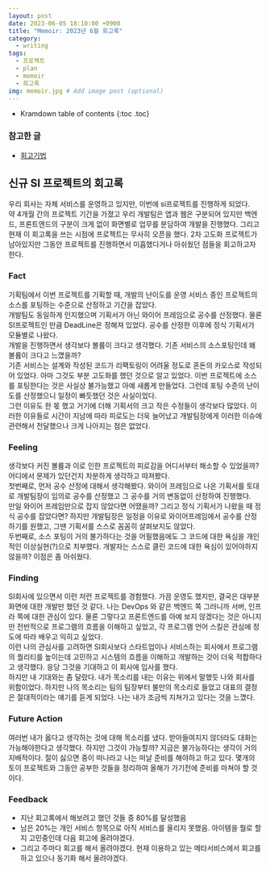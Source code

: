 ```yaml
---
layout: post
date: 2023-06-05 18:10:00 +0900
title: "Memoir: 2023년 6월 회고록"
category:
  - writing
tags:
  - 프로젝트
  - plan
  - memoir
  - 회고록
img: memoir.jpg # Add image post (optional)
---
```


- Kramdown table of contents
  {:toc .toc}

### 참고한 글

- [회고기법](https://betoru.github.io/How-To-Use-Memoir/)

## 신규 SI 프로젝트의 회고록

우리 회사는 자체 서비스를 운영하고 있지만, 이번에 si프로젝트를 진행하게 되었다.  
약 4개월 간의 프로젝트 기간을 가졌고 우리 개발팀은 앱과 웹은 구분되어 있지만 백엔드, 프론트엔드의 구분이 크게 없이 화면별로 업무를 분담하여 개발을 진행했다.
그리고 현재 이 회고록을 쓰는 시점에 프로젝트는 무사히 오픈을 했다. 2차 고도화 프로젝트가 남아있지만 그동안 프로젝트를 진행하면서 미흡했다거나 아쉬웠던 점들을 회고하고자 한다.

### Fact

기획팀에서 이번 프로젝트를 기획할 때, 개발의 난이도를 운영 서비스 중인 프로젝트의 소스를 포팅하는 수준으로 산정하고 기간을 잡았다.  
개발팀도 동일하게 인지했으며 기획서가 아닌 와이어 프레임으로 공수를 산정했다. 물론 SI프로젝트인 만큼 DeadLine은 정해져 있었다. 공수를 산정한 이후에 정식 기획서가 모듈별로 나왔다.  
개발을 진행하면서 생각보다 볼륨이 크다고 생각했다. 기존 서비스의 소스포팅인데 왜 볼륨이 크다고 느꼈을까?  
기존 서비스는 설계와 작성된 코드가 리팩토링이 어려울 정도로 혼돈의 카오스로 작성되어 있었다. 아마 그것도 부분 고도화를 했던 것으로 알고 있었다. 이번 프로젝트에 소스를 포팅한다는 것은 사실상 불가능했고 아예 새롭게 만들었다. 그런데 포팅 수준의 난이도를 산정했으니 일정이 빠듯했던 것은 사실이었다.  
그런 이유도 한 몫 했고 거기에 더해 기획서의 크고 작은 수정들이 생각보다 많았다.
이러한 이유들로 시간이 지남에 따라 피로도는 더욱 늘어났고 개발팀장에게 이러한 이슈에 관련해서 전달했으나 크게 나아지는 점은 없었다.

### Feeling

생각보다 커진 볼륨과 이로 인한 프로젝트의 피로감을 어디서부터 해소할 수 있었을까?  
어디에서 문제가 있던건지 차분하게 생각하고 따져봤다.  
첫번째로, 먼저 공수 산정에 대해서 생각해봤다. 와이어 프레임으로 나온 기획서를 토대로 개발팀장이 임의로 공수를 산정했고 그 공수를 거의 변동없이 산정하여 진행했다.  
만일 와이어 프레임만으로 잡지 않았다면 어땠을까? 그리고 정식 기획서가 나왔을 때 정식 공수를 잡았다면? 하지만 개발팀장은 일정을 이유로 와이어프레임에서 공수를 산정하기를 원했고, 그땐 기획서를 스스로 꼼꼼히 살펴보지도 않았다.  
두번째로, 소스 포팅이 거의 불가하다는 것을 어필했음에도 그 코드에 대한 욕심을 개인적인 이상실현(?)으로 치부했다. 개발자는 스스로 클린 코드에 대한 욕심이 있어야하지 않을까? 이점은 좀 아쉬웠다.

### Finding

SI회사에 있으면서 이런 저런 프로젝트를 경험했다. 가끔 운영도 했지만, 결국은 대부분 화면에 대한 개발만 했던 것 같다. 나는 DevOps 와 같은 백엔드 쪽 그러니까 서버, 인프라 쪽에 대한 관심이 있다. 물론 그렇다고 프론트엔드를 아예 보지 않겠다는 것은 아니지만 전반적으로 프로그램의 흐름을 이해하고 싶었고, 각 프로그램 언어 스킬은 관심에 정도에 따라 배우고 익히고 싶었다.  
이런 나의 관심사를 고려하면 SI회사보다 스타트업이나 서비스하는 회사에서 프로그램의 퀄리티를 높이는데 고민하고 시스템의 흐름을 이해하고 개발하는 것이 더욱 적합하다고 생각했다. 응당 그것을 기대하고 이 회사에 입사를 했다.  
하지만 내 기대와는 좀 달랐다. 내가 목소리를 내는 이유는 위에서 말했듯 나와 회사를 위함이었다. 하지만 나의 목소리는 팀의 팀장부터 불만의 목소리로 들었고 대표의 결정은 절대적이라는 얘기를 듣게 되었다. 나는 내가 조금씩 지쳐가고 있다는 것을 느꼈다.

### Future Action

여러번 내가 옳다고 생각하는 것에 대해 목소리를 냈다. 받아들여지지 않더라도 대화는 가능해야한다고 생각했다. 하지만 그것이 가능할까? 지금은 불가능하다는 생각이 거의 지배적이다. 절이 싫으면 중이 떠나라고 나는 떠날 준비를 해야하고 하고 있다. 몇개의 토이 프로젝트와 그동안 공부한 것들을 정리하여 올해가 가기전에 준비를 마쳐야 할 것이다.

### Feedback

- 지난 회고록에서 해보려고 했던 것들 중 80%를 달성했음
- 남은 20%는 개인 서비스 항목으로 아직 서비스를 올리지 못했음. 아이템을 뭘로 할지 고민중인데 다음 회고에 올려야겠다.
- 그리고 주마다 회고를 해서 올려야겠다. 현재 이용하고 있는 메타서비스에서 회고를 하고 있으나 동기화 해서 올려야겠다.
